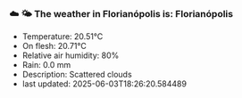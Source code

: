 ### ☁️ 🌤️  The weather in Florianópolis is: Florianópolis

- Temperature: 20.51°C
- On flesh: 20.71°C
- Relative air humidity: 80%
- Rain: 0.0 mm
- Description: Scattered clouds
- last updated: 2025-06-03T18:26:20.584489
